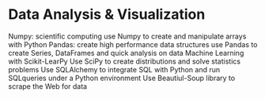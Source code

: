 # Data Analysis & Visualization

Numpy: scientific computing
       use Numpy to create and manipulate arrays with Python
Pandas: create high performance data structures
        use Pandas to create Series, DataFrames and quick analysis on data
Machine Learning with Scikit-LearPy 
Use SciPy to create distributions and solve statistics problems
Use SQLAlchemy to integrate SQL with Python and run SQLqueries under a Python environment
Use Beautiul-Soup library to scrape the Web for data
